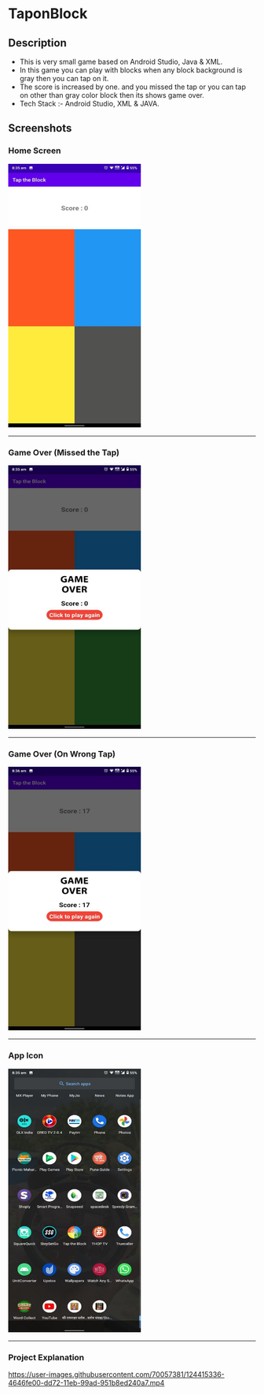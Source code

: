 # TaponBlock
## Description
* This is very small game based on Android Studio, Java & XML.
* In this game you can play with blocks when any block background is
gray then you can tap on it.
* The score is increased by one. and you missed the tap or you can tap
on other than gray color block then its shows game over.
* Tech Stack :- Android Studio, XML & JAVA.


## Screenshots

### Home Screen
<img src="Screenshot/home.jpg" width="270" height="535">
<hr />

### Game Over (Missed the Tap)
<img src="Screenshot/gameover1.jpg" width="270" height="535">
<hr />

### Game Over (On Wrong Tap)
<img src="Screenshot/gameover.jpg" width="270" height="535">
<hr />

### App Icon
<img src="Screenshot/appicon.jpg" width="270" height="535">
<hr />

### Project Explanation

https://user-images.githubusercontent.com/70057381/124415336-4646fe00-dd72-11eb-99ad-951b8ed240a7.mp4
